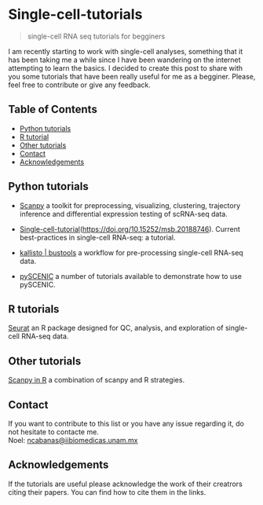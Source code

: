 # Single-cell-tutorials
> single-cell RNA seq tutorials for begginers

I am recently starting to work with single-cell analyses, something that it has been taking me a while since I have been wandering on the internet attempting to learn the basics. I decided to create this post to share with you some tutorials that have been really useful for me as a begginer. Please, feel free to contribute or give any feedback. 


<!-- TABLE OF CONTENTS -->
## Table of Contents

* [Python tutorials](#Python-tutorials)
* [R tutorial](#R-tutorial)
* [Other tutorials](#Other-tutorials)
* [Contact](#Contact)
* [Acknowledgements](#acknowledgements)


## Python tutorials

* [Scanpy](https://scanpy.readthedocs.io/en/stable/#) a toolkit for preprocessing, visualizing, clustering, trajectory inference and differential expression testing of scRNA-seq data.
* [Single-cell-tutorial](https://github.com/theislab/single-cell-tutorial)(https://doi.org/10.15252/msb.20188746). Current best-practices in single-cell RNA-seq: a tutorial.

* [kallisto | bustools](https://www.kallistobus.tools/) a workflow for pre-processing single-cell RNA-seq data.

* [pySCENIC](https://pyscenic.readthedocs.io/en/latest/tutorial.html) a number of tutorials available to demonstrate how to use pySCENIC.


## R tutorials
[Seurat](https://satijalab.org/seurat/) an R package designed for QC, analysis, and exploration of single-cell RNA-seq data.


## Other tutorials
[Scanpy in R](https://theislab.github.io/scanpy-in-R/#content) a combination of scanpy and R strategies.


## Contact
If you want to contribute to this list or you have any issue regarding it, do not hesitate to contacte me.                            
Noel: ncabanas@iibiomedicas.unam.mx


## Acknowledgements
If the tutorials are useful please acknowledge the work of their creatrors citing their papers.
You can find how to cite them in the links.


